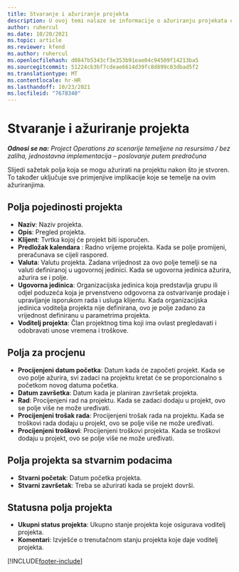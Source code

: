 ```yaml
---
title: Stvaranje i ažuriranje projekta
description: U ovoj temi nalaze se informacije o ažuriranju projekata u aplikaciji Project Operations.
author: ruhercul
ms.date: 10/20/2021
ms.topic: article
ms.reviewer: kfend
ms.author: ruhercul
ms.openlocfilehash: d0847b5343cf3e353b91eae04c94509f14213ba5
ms.sourcegitcommit: 51224cb3bf7cdeae6614d39fc8d899c83dbad5f2
ms.translationtype: MT
ms.contentlocale: hr-HR
ms.lasthandoff: 10/23/2021
ms.locfileid: "7678340"
---
```

# <a name="create-and-update-a-project"></a>Stvaranje i ažuriranje projekta

_**Odnosi se na:** Project Operations za scenarije temeljene na resursima / bez zaliha, jednostavna implementacija – poslovanje putem predračuna_

Slijedi sažetak polja koja se mogu ažurirati na projektu nakon što je stvoren. To također uključuje sve primjenjive implikacije koje se temelje na ovim ažuriranjima.

## <a name="project-detail-fields"></a>Polja pojedinosti projekta

- **Naziv**: Naziv projekta.
- **Opis**: Pregled projekta.
- **Klijent**: Tvrtka kojoj će projekt biti isporučen.
- **Predložak kalendara** : Radno vrijeme projekta. Kada se polje promijeni, preračunava se cijeli raspored.
- **Valuta**: Valutu projekta. Zadana vrijednost za ovo polje temelji se na valuti definiranoj u ugovornoj jedinici. Kada se ugovorna jedinica ažurira, ažurira se i polje.
- **Ugovorna jedinica**: Organizacijska jedinica koja predstavlja grupu ili odjel poduzeća koja je prvenstveno odgovorna za ostvarivanje prodaje i upravljanje isporukom rada i usluga klijentu.  Kada organizacijska jedinica voditelja projekta nije definirana, ovo je polje zadano za vrijednost definiranu u parametrima projekta.
- **Voditelj projekta**: Član projektnog tima koji ima ovlast pregledavati i odobravati unose vremena i troškove.

## <a name="estimate-fields"></a>Polja za procjenu

- **Procijenjeni datum početka**: Datum kada će započeti projekt. Kada se ovo polje ažurira, svi zadaci na projektu kretat će se proporcionalno s početkom novog datuma početka.
- **Datum završetka**: Datum kada je planiran završetak projekta.
- **Rad**: Procijenjeni rad na projektu. Kada se zadaci dodaju u projekt, ovo se polje više ne može uređivati.
- **Procijenjeni trošak rada**: Procijenjeni trošak rada na projektu. Kada se troškovi rada dodaju u projekt, ovo se polje više ne može uređivati.
- **Procijenjeni troškovi**: Procijenjeni troškovi projekta. Kada se troškovi dodaju u projekt, ovo se polje više ne može uređivati.

## <a name="project-actual-fields"></a>Polja projekta sa stvarnim podacima
- **Stvarni početak**: Datum početka projekta.
- **Stvarni završetak**: Treba se ažurirati kada se projekt dovrši.

## <a name="project-status-fields"></a>Statusna polja projekta

- **Ukupni status projekta**: Ukupno stanje projekta koje osigurava voditelj projekta.
- **Komentari**: Izvješće o trenutačnom stanju projekta koje daje voditelj projekta.



[!INCLUDE[footer-include](../includes/footer-banner.md)]
